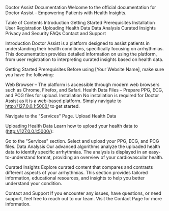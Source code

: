 Doctor Assist Documentation
Welcome to the official documentation for Doctor Assist – Empowering Patients with Health Insights.

Table of Contents
Introduction
Getting Started
Prerequisites
Installation
User Registration
Uploading Health Data
Data Analysis
Curated Insights
Privacy and Security
FAQs
Contact and Support

Introduction
Doctor Assist is a platform designed to assist patients in understanding their health conditions, specifically focusing on arrhythmias. This documentation provides detailed information on using the platform, from user registration to interpreting curated insights based on health data.

Getting Started
Prerequisites
Before using [Your Website Name], make sure you have the following:

Web Browser – The platform is accessible through modern web browsers such as Chrome, Firefox, and Safari.
Health Data Files – Prepare PPG, ECG, and PCG files for upload.
Installation
No installation is required for Doctor Assist as it is a web-based platform. Simply navigate to http://127.0.0.1:5000/ to get started.

Navigate to the "Services" Page.
Upload Health Data

Uploading Health Data
Learn how to upload your health data to (http://127.0.0.1:5000/):

Go to the "Services" section.
Select and upload your PPG, ECG, and PCG files.
Data Analysis
Our advanced algorithms analyze the uploaded health data to identify specific arrhythmias. The analysis is displayed in an easy-to-understand format, providing an overview of your cardiovascular health.

Curated Insights
Explore curated content that compares and contrasts different aspects of your arrhythmias. This section provides tailored information, educational resources, and insights to help you better understand your condition.

Contact and Support
If you encounter any issues, have questions, or need support, feel free to reach out to our team. Visit the Contact Page for more information.
